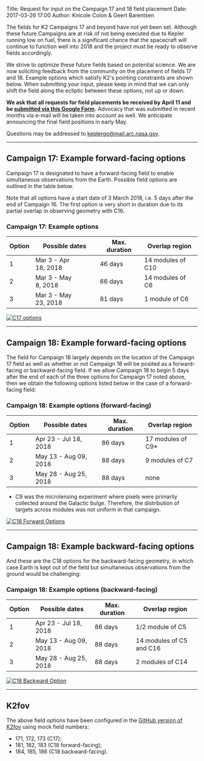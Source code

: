 Title: Request for input on the Campaign 17 and 18 field placement
Date: 2017-03-26 17:00
Author: Knicole Colon & Geert Barentsen

The fields for K2 Campaigns 17 and beyond have not yet been set.
Although these future Campaigns are at risk of not being executed
due to Kepler running low on fuel,
there is a significant chance that the spacecraft will continue to function
well into 2018 and the project must be ready to observe fields accordingly.

We strive to optimize these future fields based on potential science.
We are now soliciting feedback from the community on the
placement of fields 17 and 18.
Example options which satisfy K2's pointing constraints are shown below.
When submitting your input, please keep in mind
that we can only shift the field along the ecliptic between these options,
not up or down.

**We ask that all requests for field placements be received by
April 11 and be [submitted via this Google Form](https://docs.google.com/forms/d/e/1FAIpQLSfJ9hfrCBbRKsbHF-0cMO-orQMaijXnC_5pHfezp29Q81wFPg/viewform?usp=sf_link).**
Advocacy that was submitted in recent months via e-mail
will be taken into account as well.
We anticipate announcing the final field positions in early May.

Questions may be addressed to [keplergo@mail.arc.nasa.gov](keplergo@mail.arc.nasa.gov).

<hr>


## Campaign 17: Example forward-facing options

Campaign 17 is designated to have a forward-facing field
to enable simultaneous observations from the Earth.
Possible field options are outlined in the table below.

Note that all options have a start date of 3 March 2018,
i.e. 5 days after the end of Campaign 16.
The first option is very short in duration
due to its partial overlap in observing geometry with C16.

<div class="panel panel-primary" style="max-width:40em;">
  <div class="panel-heading">
    <h3 class="panel-title"> Campaign 17: Example options</h3>
  </div>
  <div class="panel-body">

<table class="table table-striped table-hover">
  <thead>
    <tr>
    <th>Option</th>
    <th>Possible dates</th>
	<th>Max. duration</th>
	<th>Overlap region</th>
    </tr>
  </thead>  
  <tdata>
    <tr>
     <td>1</td>
     <td>Mar 3 - Apr 18,&nbsp;2018</td>
     <td>46 days</td>
     <td>14 modules of C10</td>
    </tr>
    <tr>
     <td>2</td>
     <td>Mar 3 - May 8,&nbsp;2018</td>
     <td>66 days</td>
     <td>14 modules of C6</td>
    </tr>
    <tr>
     <td>3</td>
     <td>Mar 3 - May 23,&nbsp;2018</td>
     <td>81 days</td>
     <td>1 module of C6</td>
    </tr>
</tdata>
</table>

  </div>
  </div>

<a href="images/k2/k2-c17-options.gif">
<img src="images/k2/k2-c17-options.gif" alt="C17 options" style="max-width:40em;">
</a>


<hr>


## Campaign 18: Example forward-facing options

The field for Campaign 18 largely depends on the location of the Campaign
17 field as well as whether or not Campaign 18 will be posited as a
forward-facing or backward-facing field. If we allow Campaign 18 to begin 5 days after the end of
each of the three options for Campaign 17 noted above, then we obtain
the following options listed below in the case of a forward-facing field:

<div class="panel panel-primary" style="max-width:40em;">
  <div class="panel-heading">
    <h3 class="panel-title"> Campaign 18: Example options (forward-facing) </h3>
  </div>
  <div class="panel-body">

<table class="table table-striped table-hover">
  <thead>
    <tr>
    <th>Option</th>
    <th>Possible dates</th>
    <th>Max. duration</th>
    <th>Overlap region</th>
    </tr>
  </thead>  
  <tdata>
    <tr>
     <td>1</td>
     <td>Apr 23 - Jul 18, 2018</td>
     <td>86 days</td>
     <td>17 modules of C9*</td>
    </tr>
    <tr>
     <td>2</td>
     <td>May 13 - Aug 09, 2018</td>
     <td>88 days</td>
     <td>9 modules of C7</td>
    </tr>
    <tr>
     <td>3</td>
     <td>May 28 - Aug 25, 2018</td>
     <td>88 days</td>
     <td>none</td>
    </tr>
</tdata>
</table>


* C9 was the microlensing experiment where pixels were primarily collected
  around the Galactic bulge. Therefore, the distribution of targets
  across modules was not uniform in that campaign.

  </div>
  </div>

<a href="images/k2/k2-c18-forward-options.gif">
<img src="images/k2/k2-c18-forward-options.gif" alt="C18 Forward Options" style="max-width:40em;">
</a>

<hr>


## Campaign 18: Example backward-facing options

And these are the C18 options for the backward-facing geometry,
in which case Earth is kept out of the field but
simultaneous observations from the ground would be challenging:

<div class="panel panel-primary" style="max-width:40em;">
  <div class="panel-heading">
    <h3 class="panel-title"> Campaign 18: Example options (backward-facing) </h3>
  </div>
  <div class="panel-body">


<table class="table table-striped table-hover">
  <thead>
    <tr>
    <th>Option</th>
    <th>Possible dates</th>
    <th>Max. duration</th>
    <th>Overlap region</th>
    </tr>
  </thead>  
  <tdata>
    <tr>
     <td>1</td>
     <td>Apr 23 - Jul 18, 2018</td>
     <td>86 days</td>
     <td>1/2 module of C5</td>
    </tr>
    <tr>
     <td>2</td>
     <td>May 13 - Aug 09, 2018</td>
     <td>88 days</td>
     <td>14 modules of C5 and C16</td>
    </tr>
    <tr>
     <td>3</td>
     <td>May 28 - Aug 25, 2018</td>
     <td>88 days</td>
     <td>2 modules of C14</td>
    </tr>
</tdata>
</table>

  </div>
  </div>

<a href="images/k2/k2-c18-backward-options.gif">
<img src="images/k2/k2-c18-backward-options.gif" alt="C18 Backward Option" style="max-width:40em;">
</a>

<hr>

## K2fov

The above field options have been configured in the [GitHub version of K2fov](https://github.com/KeplerGO/K2fov) using mock field numbers:

* 171, 172, 173 (C17);
* 181, 182, 183 (C18 forward-facing);
* 184, 185, 186 (C18 backward-facing).
